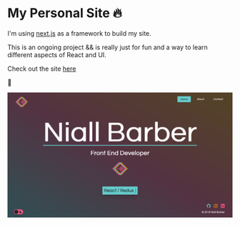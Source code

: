 # My Personal Site 🔥

I'm using [next.js](https://github.com/zeit/next.js/) as a framework to build my site.

This is an ongoing project && is really just for fun and a way to learn different aspects of React and UI.

Check out the site [here](https://nialldbarber.com/)

🚀

![Site](static/site.png?raw=true "Site Screenshot")
